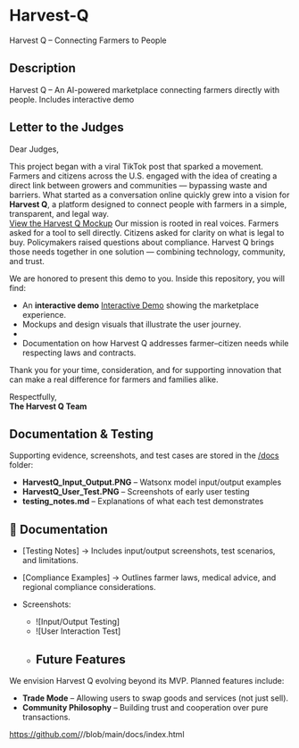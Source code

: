 # Harvest-Q
Harvest Q – Connecting Farmers to People
## Description
Harvest Q – An AI-powered marketplace connecting farmers directly with people. Includes interactive demo
## Letter to the Judges

Dear Judges,  

This project began with a viral TikTok post that sparked a movement. Farmers and citizens across the U.S. engaged with the idea of creating a direct link between growers and communities — bypassing waste and barriers. What started as a conversation online quickly grew into a vision for **Harvest Q**, a platform designed to connect people with farmers in a simple, transparent, and legal way.  
[View the Harvest Q Mockup](https://runfothemountains.github.io/Harvest-Q/mockup.png)
Our mission is rooted in real voices. Farmers asked for a tool to sell directly. Citizens asked for clarity on what is legal to buy. Policymakers raised questions about compliance. Harvest Q brings those needs together in one solution — combining technology, community, and trust.  

We are honored to present this demo to you. Inside this repository, you will find:  
- An **interactive demo**
  [Interactive Demo](https://runfothemountains.github.io/Harvest-Q/)
 showing the marketplace experience.  
- Mockups and design visuals that illustrate the user journey.
- 
- Documentation on how Harvest Q addresses farmer–citizen needs while respecting laws and contracts.  

Thank you for your time, consideration, and for supporting innovation that can make a real difference for farmers and families alike.  

Respectfully,  
**The Harvest Q Team**  

## Documentation & Testing
Supporting evidence, screenshots, and test cases are stored in the [/docs](/docs) folder:
- **HarvestQ_Input_Output.PNG** – Watsonx model input/output examples
- **HarvestQ_User_Test.PNG** – Screenshots of early user testing
- **testing_notes.md** – Explanations of what each test demonstrates
## 📂 Documentation

- [Testing Notes] 
  → Includes input/output screenshots, test scenarios, and limitations.  

- [Compliance Examples]
  → Outlines farmer laws, medical advice, and regional compliance considerations.  

- Screenshots:  
  - ![Input/Output Testing]  
  - ![User Interaction Test]
  - ## Future Features
We envision Harvest Q evolving beyond its MVP. Planned features include:
- **Trade Mode** – Allowing users to swap goods and services (not just sell).
- **Community Philosophy** – Building trust and cooperation over pure transactions.



https://github.com/<USER>/<REPO>/blob/main/docs/index.html

